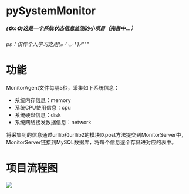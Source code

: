 # pySystemMonitor

##### (✪ω✪)这是一个系统状态信息监测的小项目（完善中...）

###### ps：仅作个人学习之用(๑╹◡╹)ﾉ"""

# 功能

MonitorAgent文件每隔5秒，采集如下系统信息：

- 系统内存信息：memory
- 系统CPU使用信息：cpu
- 系统硬盘信息：disk
- 系统网络接发数据信息：network

将采集到的信息通过urllib和urllib2的模块以post方法提交到MonitorServer中，MonitorServer链接到MySQL数据库，将每个信息逐个存储进对应的表中。

# 项目流程图

![](http://omfis13un.bkt.clouddn.com/pySystemMonitor.png)
